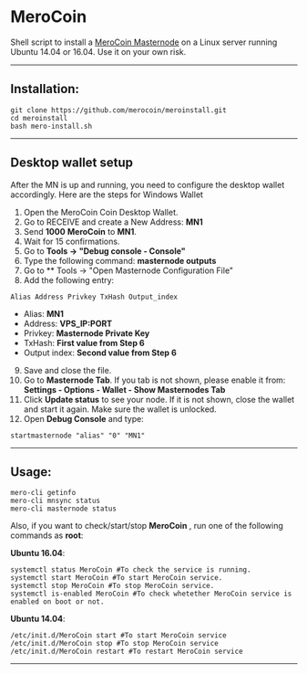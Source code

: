 # MeroCoin
Shell script to install a [MeroCoin Masternode](http://mero.network/) on a Linux server running Ubuntu 14.04 or 16.04. Use it on your own risk.

***
## Installation:
```
git clone https://github.com/merocoin/meroinstall.git
cd meroinstall
bash mero-install.sh
```
***

## Desktop wallet setup

After the MN is up and running, you need to configure the desktop wallet accordingly. Here are the steps for Windows Wallet
1. Open the MeroCoin Coin Desktop Wallet.
2. Go to RECEIVE and create a New Address: **MN1**
3. Send **1000** **MeroCoin** to **MN1**.
4. Wait for 15 confirmations.
5. Go to **Tools -> "Debug console - Console"**
6. Type the following command: **masternode outputs**
7. Go to  ** Tools -> "Open Masternode Configuration File"
8. Add the following entry:
```
Alias Address Privkey TxHash Output_index
```
* Alias: **MN1**
* Address: **VPS_IP:PORT**
* Privkey: **Masternode Private Key**
* TxHash: **First value from Step 6**
* Output index:  **Second value from Step 6**
9. Save and close the file.
10. Go to **Masternode Tab**. If you tab is not shown, please enable it from: **Settings - Options - Wallet - Show Masternodes Tab**
11. Click **Update status** to see your node. If it is not shown, close the wallet and start it again. Make sure the wallet is unlocked.
12. Open **Debug Console** and type:
```
startmasternode "alias" "0" "MN1"
```
***

## Usage:
```
mero-cli getinfo
mero-cli mnsync status
mero-cli masternode status
```
Also, if you want to check/start/stop **MeroCoin** , run one of the following commands as **root**:

**Ubuntu 16.04**:
```
systemctl status MeroCoin #To check the service is running.
systemctl start MeroCoin #To start MeroCoin service.
systemctl stop MeroCoin #To stop MeroCoin service.
systemctl is-enabled MeroCoin #To check whetether MeroCoin service is enabled on boot or not.
```
**Ubuntu 14.04**:  
```
/etc/init.d/MeroCoin start #To start MeroCoin service
/etc/init.d/MeroCoin stop #To stop MeroCoin service
/etc/init.d/MeroCoin restart #To restart MeroCoin service
```
***
